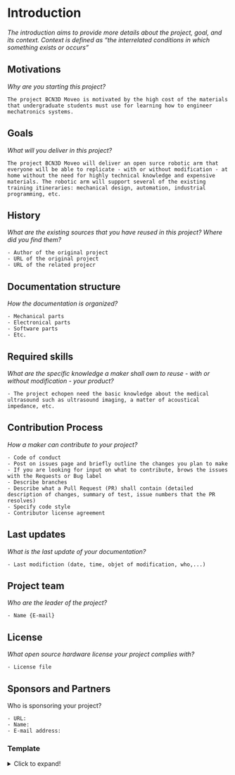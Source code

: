 # Introduction

*The introduction aims to provide more details about the project, goal, and its context. Context is defined as “the interrelated conditions in which something exists or occurs”*

## Motivations

*Why are you starting this project?*

```
The project BCN3D Moveo is motivated by the high cost of the materials that undergraduate students must use for learning how to engineer mechatronics systems.
```

## Goals

*What will you deliver in this project?*

```
The project BCN3D Moveo will deliver an open surce robotic arm that everyone will be able to replicate - with or without modification - at home without the need for highly technical knowledge and expensive materials. The robotic arm will support several of the existing training itineraries: mechanical design, automation, industrial programming, etc.
```

## History

*What are the existing sources that you have reused in this project? Where did you find them?*

```
- Author of the original project
- URL of the original project
- URL of the related projecr
```

## Documentation structure

*How the documentation is organized?*

```
- Mechanical parts
- Electronical parts
- Software parts
- Etc.
```

## Required skills

*What are the specific knowledge a maker shall own to reuse - with or without modification - your product?*

```
- The project echopen need the basic knowledge about the medical ultrasound such as ultrasound imaging, a matter of acoustical impedance, etc.  
```

## Contribution Process

*How a maker can contribute to your project?*

```
- Code of conduct
- Post on issues page and briefly outline the changes you plan to make
- If you are looking for input on what to contribute, brows the issues with the Requests or Bug label
- Describe branches
- Describe what a Pull Request (PR) shall contain (detailed description of changes, summary of test, issue numbers that the PR resolves)
- Specify code style 
- Contributor license agreement
```

## Last updates 

*What is the last update of your documentation?*

```
- Last modifiction (date, time, objet of modification, who,...) 
```


## Project team

*Who are the leader of the project?*

```
- Name {E-mail}
```

## License

*What open source hardware license your project complies with?*

```
- License file
```

## Sponsors and Partners

Who is sponsoring your project?

```
- URL:
- Name:
- E-mail address:
```

### Template
<details>
  <summary>Click to expand!</summary>
  
  #### 1. Motivation
     * ...

 #### 2. Goal
     * ...
   
 #### 3. History
     * ...

</details>
